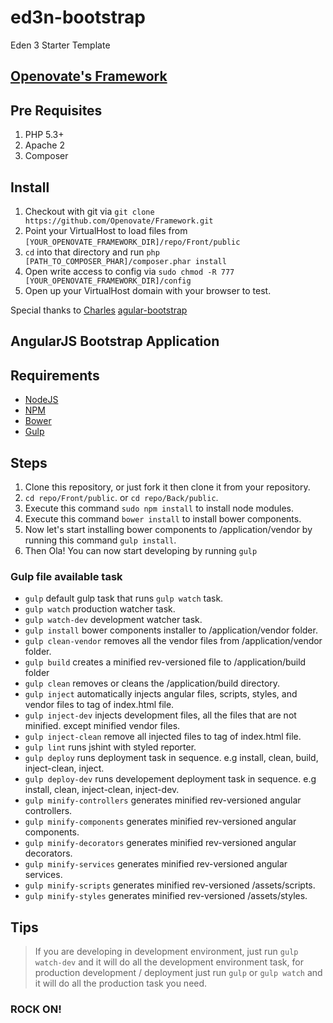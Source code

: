# ed3n-bootstrap
Eden 3 Starter Template

## [Openovate's Framework](https://github.com/Openovate/Framework)

## Pre Requisites
1. PHP 5.3+
2. Apache 2
3. Composer

## Install
1. Checkout with git via `git clone https://github.com/Openovate/Framework.git`
2. Point your VirtualHost to load files from `[YOUR_OPENOVATE_FRAMEWORK_DIR]/repo/Front/public`
3. `cd` into that directory and run `php [PATH_TO_COMPOSER_PHAR]/composer.phar install`
4. Open write access to config via `sudo chmod -R 777 [YOUR_OPENOVATE_FRAMEWORK_DIR]/config`
5. Open up your VirtualHost domain with your browser to test.

Special thanks to  [Charles](https://github.com/cjzamora) [agular-bootstrap](https://github.com/cjzamora/angular-bootstrap)

## AngularJS Bootstrap Application

## Requirements
* [NodeJS](http://nodejs.org)
* [NPM](http://npmjs.com)
* [Bower](http://bower.io)
* [Gulp](http://gulpjs.com)

## Steps
1. Clone this repository, or just fork it then clone it
from your repository.
2. `cd repo/Front/public`. or `cd repo/Back/public`.
3. Execute this command `sudo npm install` to install node modules.
4. Execute this command `bower install` to install bower components.
5. Now let's start installing bower components to /application/vendor
by running this command `gulp install`.
6. Then Ola! You can now start developing by running `gulp`

### Gulp file available task
* `gulp` default gulp task that runs `gulp watch` task.
* `gulp watch` production watcher task.
* `gulp watch-dev` development watcher task.
* `gulp install` bower components installer to /application/vendor folder.
* `gulp clean-vendor` removes all the vendor files from /application/vendor folder.
* `gulp build` creates a minified rev-versioned file to /application/build folder
* `gulp clean` removes or cleans the /application/build directory.
* `gulp inject` automatically injects angular files, scripts, styles, and vendor files to <head> tag of index.html file.
* `gulp inject-dev` injects development files, all the files that are not minified. except minified vendor files.
* `gulp inject-clean` remove all injected files to <head> tag of index.html file.
* `gulp lint` runs jshint with styled reporter.
* `gulp deploy` runs deployment task in sequence. e.g install, clean, build, inject-clean, inject.
* `gulp deploy-dev` runs developement deployment task in sequence. e.g install, clean, inject-clean, inject-dev.
* `gulp minify-controllers` generates minified rev-versioned angular controllers.
* `gulp minify-components` generates minified rev-versioned angular components.
* `gulp minify-decorators` generates minified rev-versioned angular decorators.
* `gulp minify-services` generates minified rev-versioned angular services.
* `gulp minify-scripts` generates minified rev-versioned /assets/scripts.
* `gulp minify-styles` generates minified rev-versioned /assets/styles.

## Tips
> If you are developing in development environment, just run `gulp watch-dev` and it will do all the development
> environment task, for production development / deployment just run `gulp` or `gulp watch` and it will do all the
> production task you need.

### ROCK ON!
